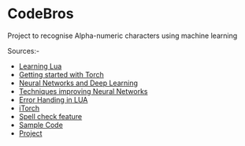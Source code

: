 # CodeBros
Project to recognise Alpha-numeric characters using machine learning

Sources:-

* [Learning Lua](http://www.facebook.com/l.php?u=http%3A%2F%2Ftylerneylon.com%2Fa%2Flearn-lua%2F&h=rAQFE3Jgf)
* [Getting started with Torch](http://l.facebook.com/l.php?u=http%3A%2F%2Ftorch.ch%2Fdocs%2Fgetting-started.html&h=wAQF5ts12&s=1)
* [Neural Networks and Deep Learning](http://neuralnetworksanddeeplearning.com/chap1.html)
* [Techniques improving Neural Networks](http://neuralnetworksanddeeplearning.com/chap3.html)
* [Error Handing in LUA](http://www.tutorialspoint.com/lua/lua_error_handling.htm)
* [iTorch](https://github.com/facebook/iTorch)
* [Spell check feature](https://github.com/pakozm/lua-spell-correct)
* [Sample Code](http://rnduja.github.io/2015/10/13/torch-mnist/)
* [Project](https://github.com/ChaitanyaDhawan/CodeBros)
